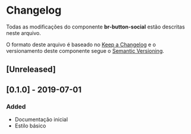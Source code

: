 # Changelog
Todas as modificações do componente **br-button-social** estão descritas neste arquivo.

O formato deste arquivo é baseado no [Keep a Changelog](https://keepachangelog.com/en/1.0.0/) e o versionamento deste componente segue o [Semantic Versioning](https://semver.org/spec/v2.0.0.html).

## [Unreleased]

## [0.1.0] - 2019-07-01
### Added
- Documentação inicial
- Estilo básico
